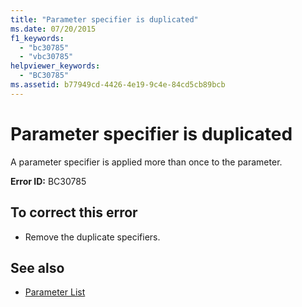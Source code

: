 ```yaml
---
title: "Parameter specifier is duplicated"
ms.date: 07/20/2015
f1_keywords: 
  - "bc30785"
  - "vbc30785"
helpviewer_keywords: 
  - "BC30785"
ms.assetid: b77949cd-4426-4e19-9c4e-84cd5cb89bcb
---
```

# Parameter specifier is duplicated
A parameter specifier is applied more than once to the parameter.  
  
 **Error ID:** BC30785  
  
## To correct this error  
  
-   Remove the duplicate specifiers.  
  
## See also
- [Parameter List](../../visual-basic/language-reference/statements/parameter-list.md)
